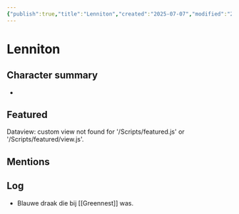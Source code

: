 ```yaml
---
{"publish":true,"title":"Lenniton","created":"2025-07-07","modified":"2025-07-16T20:41:12.183+02:00","cssclasses":""}
---
```



# Lenniton

## Character summary
* 

## Featured
Dataview: custom view not found for '/Scripts/featured.js' or '/Scripts/featured/view.js'.
## Mentions


## Log
* Blauwe draak die bij [[Greennest]] was.